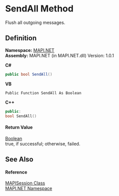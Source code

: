 # SendAll Method


Flush all outgoing messages.



## Definition
**Namespace:** <a href="N_MAPI_NET.md">MAPI.NET</a>  
**Assembly:** MAPI.NET (in MAPI.NET.dll) Version: 1.0.1

**C#**
``` C#
public bool SendAll()
```
**VB**
``` VB
Public Function SendAll As Boolean
```
**C++**
``` C++
public:
bool SendAll()
```



#### Return Value
<a href="https://learn.microsoft.com/dotnet/api/system.boolean" target="_blank" rel="noopener noreferrer">Boolean</a>  
true, if successful; otherwise, failed.

## See Also


#### Reference
<a href="T_MAPI_NET_MAPISession.md">MAPISession Class</a>  
<a href="N_MAPI_NET.md">MAPI.NET Namespace</a>  
